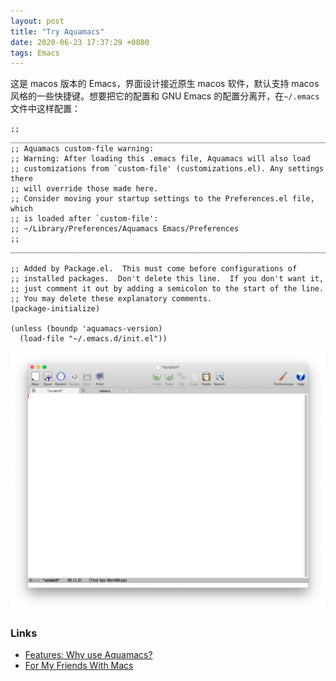 ```yaml
---
layout: post
title: "Try Aquamacs"
date: 2020-06-23 17:37:29 +0800
tags: Emacs
---
```


这是 macos 版本的 Emacs，界面设计接近原生 macos 软件，默认支持 macos 风格的一些快捷键。想要把它的配置和 GNU Emacs 的配置分离开，在`~/.emacs`文件中这样配置：

```elisp
;; ____________________________________________________________________________
;; Aquamacs custom-file warning:
;; Warning: After loading this .emacs file, Aquamacs will also load
;; customizations from `custom-file' (customizations.el). Any settings there
;; will override those made here.
;; Consider moving your startup settings to the Preferences.el file, which
;; is loaded after `custom-file':
;; ~/Library/Preferences/Aquamacs Emacs/Preferences
;; _____________________________________________________________________________

;; Added by Package.el.  This must come before configurations of
;; installed packages.  Don't delete this line.  If you don't want it,
;; just comment it out by adding a semicolon to the start of the line.
;; You may delete these explanatory comments.
(package-initialize)

(unless (boundp 'aquamacs-version)
  (load-file "~/.emacs.d/init.el"))
```

![Default Aquamacs](/assets/2020-06-23-try-Aquamacs.png)

### Links

- [Features: Why use Aquamacs?](https://aquamacs.org/features.html)
- [For My Friends With Macs](https://formyfriendswithmacs.com/aquamacs.html)
